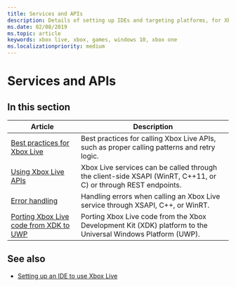 ```yaml
---
title: Services and APIs
description: Details of setting up IDEs and targeting platforms, for Xbox Live.
ms.date: 02/08/2019
ms.topic: article
keywords: xbox live, xbox, games, windows 10, xbox one
ms.localizationpriority: medium
---
```


# Services and APIs


## In this section

| Article | Description |
|---------|-------------|
| [Best practices for Xbox Live](../using-xbox-live/best-practices/best-practices.md) | Best practices for calling Xbox Live APIs, such as proper calling patterns and retry logic. |
| [Using Xbox Live APIs](../xbox-live-apis.md) | Xbox Live services can be called through the client-side XSAPI (WinRT, C++11, or C) or through REST endpoints. |
| [Error handling](../using-xbox-live/error-handling/error-handling.md) | Handling errors when calling an Xbox Live service through XSAPI, C++, or WinRT. |
| [Porting Xbox Live code from XDK to UWP](../using-xbox-live/porting-xbox-live-code-from-xdk-to-uwp.md) | Porting Xbox Live code from the Xbox Development Kit (XDK) platform to the Universal Windows Platform (UWP). |


## See also

* [Setting up an IDE to use Xbox Live](../get-started/setup-ide/index.md)
